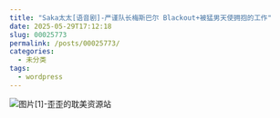 ```yaml
---
title: "Saka太太[语音剧]-严谨队长梅斯巴尔 Blackout+被猛男天使拥抱的工作"
date: 2025-05-29T17:12:18
slug: 00025773
permalink: /posts/00025773/
categories:
  - 未分类
tags:
  - wordpress
---
```


![图片[1]-歪歪的耽美资源站](/images/wp/00025773-be46e13d.jpg)
